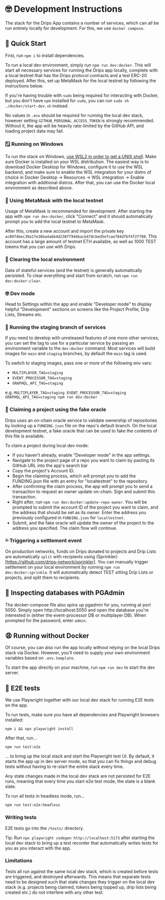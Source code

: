# 🤓 Development Instructions

The stack for the Drips App contains a number of services, which can all be run entirely locally for development. For this, we use `docker compose`.

## 🚀 Quick Start

First, run `npm i` to install dependencies.

To run a local dev environment, simply run `npm run dev:docker`. This will start all necessary services for running the Drips app locally, complete with a local testnet that has the Drips protocol contracts and a test ERC-20 deployed. After this, set up MetaMask for the local testnet by following the instructions below.

If you're having trouble with `sudo` being required for interacting with Docker, but you don't have `npm` installed for `sudo`, you can run `sudo sh ./docker/start-dev.sh` instead.

No values in `.env` should be required for running the local dev stack, however setting `GITHUB_PERSONAL_ACCESS_TOKEN` is strongly recommended. Without it, the app will be heavily rate-limited by the GitHub API, and loading project data may fail.

### 🪟 Running on Windows

To run the stack on Windows, [use WSL2 in order to get a UNIX shell](https://learn.microsoft.com/en-us/windows/wsl/install). Make sure Docker is installed on your WSL distribution. The easiest way is to download Docker Desktop for Windows, configure it to use the WSL backend, and make sure to enable the WSL integration for your distro of choice in Docker Desktop -> Resources -> WSL integration -> Enable integration with additional distros. After that, you can use the Docker local environment as described above.

### 🦊 Using MetaMask with the local testnet

Usage of MetaMask is recommended for development. After starting the app with `npm run dev:docker`, click "Connect" and it should automatically prompt you to add the local testnet to MetaMask.

After this, create a new account and import the private key `ac0974bec39a17e36ba4a6b4d238ff944bacb478cbed5efcae784d7bf4f2ff80`. This account has a large amount of testnet ETH available, as well as 1000 TEST tokens that you can use with Drips.

### 🚮 Clearing the local environment

Data of stateful services (and the testnet) is generally automatically persisted. To clear everything and start from scratch, run `npm run dev:docker:clear`.

### 🤓 Dev mode

Head to Settings within the app and enable "Developer mode" to display helpful "Development" sections on screens like the Project Profile, Drip Lists, Streams etc.

### 🌳 Running the staging branch of services

If you need to develop with unreleased features of one more other services, you can set the tag to use for a particular service by passing an environment variable to the `dev:docker` command. Most services will build images for `main` and `staging` branches, by default the `main` tag is used.

To switch to staging images, pass one or more of the following env vars:
- `MULTIPLAYER_TAG=staging`
- `EVENT_PROCESSOR_TAG=staging`
- `GRAPHQL_API_TAG=staging`

e.g. `MULTIPLAYER_TAG=staging EVENT_PROCESSOR_TAG=staging GRAPHQL_API_TAG=staging npm run dev:docker`

### 🥸 Claiming a project using the fake oracle

Drips uses an on-chain oracle service to validate ownership of repositories by looking up a `FUNDING.json` file on the repo's default branch. On the local development testnet, a fake oracle that can be used to fake the contents of this file is available.

To claim a project during local dev mode:
- If you haven't already, enable "Developer mode" in the app settings.
- Navigate to the project page of a repo you want to claim by pasting its GitHub URL into the app's search bar
- Copy the project's Account ID.
- Begin the claiming process, which will prompt you to add the FUNDING.json file with an entry for "localtestnet" to the repository.
- After confirming the claim process, the app will prompt you to send a transaction to request an owner update on-chain. Sign and submit this transaction.
- Right after, run `npm run dev:docker:update-repo-owner`. You will be prompted to submit the account ID of the project you want to claim, and the address that should be set as its owner. Enter the address you previously configured in `FUNDING.json` for `localtestnet`.
- Submit, and the fake oracle will update the owner of the project to the address you specified. The claim flow will continue.

### 💦 Triggering a settlement event

On production networks, funds on Drips donated to projects and Drip Lists are automatically `split` with recipients using (Sprinkler)[https://github.com/drips-network/sprinkler]. You can manually trigger settlement on your local environment by running `npm run dev:docker:sprinkle`. It will automatically detect TEST sitting Drip Lists or projects, and split them to recipients.

## 🥸 Inspecting databases with PGAdmin

The docker-compose file also spins up pgadmin for you, running at port 5050. Simply open http://localhost:5050 and open the database you're interested in (either the event-processor DB or multiplayer DB). When prompted for the password, enter `admin`.

## 😩 Running without Docker

Of course, you can also run the app locally without relying on the local Drips stack via Docker. However, you'll need to supply your own environment variables based on `.env.template`.

To start the app directly on your machine, run `npm run dev` to start the dev server.

## 📃 E2E tests

We use Playwright together with our local dev stack for running E2E tests on the app.

To run tests, make sure you have all dependencies and Playwright browsers installed:

```
npm i && npx playwright install
```

After that, run...

```
npm run test:e2e
```

... to bring up the local stack and start the Playwright test UI. By default, it starts the app up in dev server mode, so that you can fix things and debug tests without having to re-start the entire stack every time.

Any state changes made in the local dev stack are not persisted for E2E runs, meaning that every time you start e2e test mode, the state is a blank slate.

To run all tests in headless mode, run...

```
npm run test:e2e:headless
```

### Writing tests

E2E tests go into the `/tests/` directory.

Tip: Run `npx playwright codegen http://localhost:5173` after starting the local dev stack to bring up a test recorder that automatically writes tests for you as you interact with the app.

### Limitations

Tests all run against the same local dev stack, which is created before tests are triggered, and destroyed afterwards. This means that separate tests need to be designed such that state changes they trigger on the local dev stack (e.g. projects being claimed, tokens being topped up, drip lists being created etc.) do not interfere with any other test.

